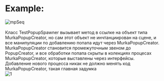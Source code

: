 # Example:
![mpSeq](https://user-images.githubusercontent.com/103635242/167291669-0f65c444-5f12-4e1e-a1cc-74d4d5c9fb45.png)<br><br>
Класс TestPopupSpawner вызывает метод в ссылке на объект типа MurkaPopupCreator, но сам этот объект не инчтанциирован на сцене, и все манипуляции по добавлению попапа идут через MurkaPopupCreator.<br>
MurkaPopupCreator становится промежуточным звеном до PopupCreator, и все обработки попапа скрыты в колекциях процесах MurkaPopupCreator, которые выставлены через интерфейсы. Добавление нового процесса никак не должно менять код MurkaPopupCreator, такая главная задумка<br>
![1](https://user-images.githubusercontent.com/103635242/167291691-589b78f9-f093-49c6-954a-4c1850e45711.png)<br>


